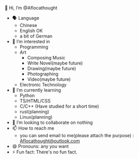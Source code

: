 👋 Hi, I’m @Aflocathought
  
- 🗣︎ Language
  - Chinese
  - English OK
  - a bit of German
- 👀 I’m interested in
  - Programming
  - Art
    - Composing Music
    - Write Novel(maybe future)
    - Drawing(maybe future)
    - Photographing
    - Video(maybe future)
  - Electronic Technology
- 🌱 I’m currently learning
  - Python
  - TS/HTML/CSS
  - C/C++ (Have studied for a short time)
  - rust(planning)
  - Linux(planning)
- 💞️ I’m looking to collaborate on nothing
- 📫 How to reach me
  - you can send email to me(please attach the purpose) : Aflocathought@outlook.com
- 😄 Pronouns: any you want
- ⚡ Fun fact: There's no fun fact.

<!---
Aflocathought/Aflocathought is a ✨ special ✨ repository because its `README.md` (this file) appears on your GitHub profile.
You can click the Preview link to take a look at your changes.
--->
